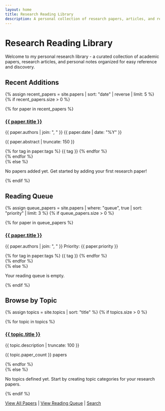 ```yaml
---
layout: home
title: Research Reading Library
description: A personal collection of research papers, articles, and reading notes
---
```


# Research Reading Library

Welcome to my personal research library - a curated collection of academic papers, research articles, and personal notes organized for easy reference and discovery.

## Recent Additions

{% assign recent_papers = site.papers | sort: "date" | reverse | limit: 5 %}
{% if recent_papers.size > 0 %}
<div class="recent-papers">
  {% for paper in recent_papers %}
  <div class="paper-card">
    <h3><a href="{{ paper.url | relative_url }}">{{ paper.title }}</a></h3>
    <p class="paper-meta">
      <span class="paper-authors">{{ paper.authors | join: ", " }}</span>
      <span class="paper-date">{{ paper.date | date: "%Y" }}</span>
    </p>
    <p class="paper-abstract">{{ paper.abstract | truncate: 150 }}</p>
    <div class="paper-tags">
      {% for tag in paper.tags %}
      <span class="tag">{{ tag }}</span>
      {% endfor %}
    </div>
  </div>
  {% endfor %}
</div>
{% else %}
<p>No papers added yet. Get started by adding your first research paper!</p>
{% endif %}

## Reading Queue

{% assign queue_papers = site.papers | where: "queue", true | sort: "priority" | limit: 3 %}
{% if queue_papers.size > 0 %}
<div class="queue-papers">
  {% for paper in queue_papers %}
  <div class="paper-card queue">
    <h3><a href="{{ paper.url | relative_url }}">{{ paper.title }}</a></h3>
    <p class="paper-meta">
      <span class="paper-authors">{{ paper.authors | join: ", " }}</span>
      <span class="paper-priority">Priority: {{ paper.priority }}</span>
    </p>
    <div class="paper-tags">
      {% for tag in paper.tags %}
      <span class="tag">{{ tag }}</span>
      {% endfor %}
    </div>
  </div>
  {% endfor %}
</div>
{% else %}
<p>Your reading queue is empty.</p>
{% endif %}

## Browse by Topic

{% assign topics = site.topics | sort: "title" %}
{% if topics.size > 0 %}
<div class="topics-grid">
  {% for topic in topics %}
  <div class="topic-card">
    <h3><a href="{{ topic.url | relative_url }}">{{ topic.title }}</a></h3>
    <p>{{ topic.description | truncate: 100 }}</p>
    <p class="topic-count">{{ topic.paper_count }} papers</p>
  </div>
  {% endfor %}
</div>
{% else %}
<p>No topics defined yet. Start by creating topic categories for your research papers.</p>
{% endif %}

[View All Papers](/papers/) | [View Reading Queue](/queue/) | [Search](/search/)